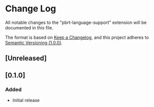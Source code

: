 # Change Log

All notable changes to the "pbrt-language-support" extension will be documented in this file.

The format is based on [Keep a Changelog](https://keepachangelog.com/en/1.0.0/),
and this project adheres to [Semantic Versioning (1.0.0)](https://semver.org/spec/v1.0.0.html).

## [Unreleased]

## [0.1.0]

### Added

- Initial release
